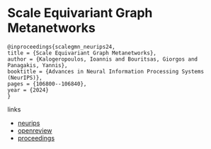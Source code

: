 # Scale Equivariant Graph Metanetworks

```
@inproceedings{scalegmn_neurips24,
title = {Scale Equivariant Graph Metanetworks},
author = {Kalogeropoulos, Ioannis and Bouritsas, Giorgos and Panagakis, Yannis},
booktitle = {Advances in Neural Information Processing Systems (NeurIPS)},
pages = {106800--106840},
year = {2024}
}
```

links
- [neurips](https://nips.cc/Conferences/2024/Schedule?showEvent=96382)
- [openreview](https://openreview.net/forum?id=8Fxqn1tZM1)
- [proceedings](https://papers.nips.cc//paper_files/paper/2024/hash/c13d5a10028586fdc15ee7da97b7563f-Abstract-Conference.html)

